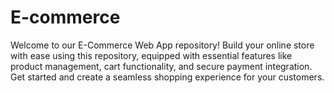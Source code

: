 # E-commerce
Welcome to our E-Commerce Web App repository! Build your online store with ease using this repository, equipped with essential features like product management, cart functionality, and secure payment integration. Get started and create a seamless shopping experience for your customers.
